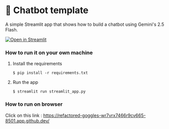 # 💬 Chatbot template

A simple Streamlit app that shows how to build a chatbot using Gemini's 2.5 Flash.

[![Open in Streamlit](https://static.streamlit.io/badges/streamlit_badge_black_white.svg)](https://chatbot-template.streamlit.app/)

### How to run it on your own machine

1. Install the requirements

   ```
   $ pip install -r requirements.txt
   ```

2. Run the app

   ```
   $ streamlit run streamlit_app.py
   ```

### How to run on browser

Click on this link : https://refactored-goggles-wr7vrx7466r9cv665-8501.app.github.dev/
